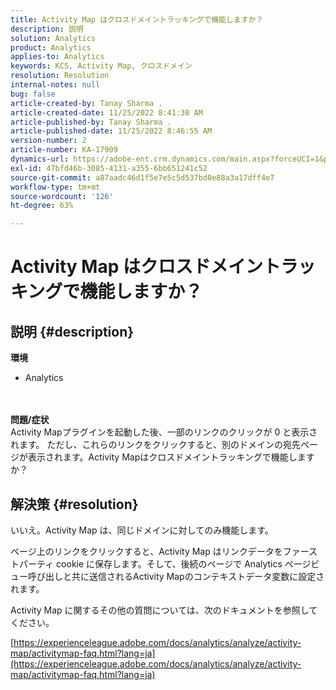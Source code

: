 ```yaml
---
title: Activity Map はクロスドメイントラッキングで機能しますか？
description: 説明
solution: Analytics
product: Analytics
applies-to: Analytics
keywords: KCS, Activity Map, クロスドメイン
resolution: Resolution
internal-notes: null
bug: false
article-created-by: Tanay Sharma .
article-created-date: 11/25/2022 8:41:30 AM
article-published-by: Tanay Sharma .
article-published-date: 11/25/2022 8:46:55 AM
version-number: 2
article-number: KA-17909
dynamics-url: https://adobe-ent.crm.dynamics.com/main.aspx?forceUCI=1&pagetype=entityrecord&etn=knowledgearticle&id=fc907bf3-9c6c-ed11-9561-6045bd006e5a
exl-id: 47bfd46b-3085-4131-a355-6bb651241c52
source-git-commit: a87aadc46d1f5e7e5c5d537bd0e88a3a17dff4e7
workflow-type: tm+mt
source-wordcount: '126'
ht-degree: 63%

---
```


# Activity Map はクロスドメイントラッキングで機能しますか？

## 説明 {#description}

<b>環境</b>
- Analytics

<br> <br><b>問題/症状</b><br>Activity Mapプラグインを起動した後、一部のリンクのクリックが 0 と表示されます。 ただし、これらのリンクをクリックすると、別のドメインの宛先ページが表示されます。Activity Mapはクロスドメイントラッキングで機能しますか？<br>

## 解決策 {#resolution}


いいえ。Activity Map は、同じドメインに対してのみ機能します。

ページ上のリンクをクリックすると、Activity Map はリンクデータをファーストパーティ cookie に保存します。そして、後続のページで Analytics ページビュー呼び出しと共に送信されるActivity Mapのコンテキストデータ変数に設定されます。

Activity Map に関するその他の質問については、次のドキュメントを参照してください。

[https://experienceleague.adobe.com/docs/analytics/analyze/activity-map/activitymap-faq.html?lang=ja](https://experienceleague.adobe.com/docs/analytics/analyze/activity-map/activitymap-faq.html?lang=ja)
